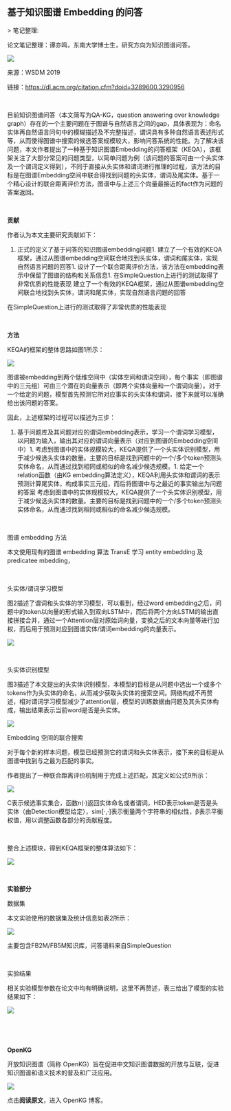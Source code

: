 
## 基于知识图谱 Embedding 的问答

&gt; 笔记整理: 

论文笔记整理：谭亦鸣，东南大学博士生，研究方向为知识图谱问答。

![](img/基于知识图谱-Embedding-的问答.md_1.png)

来源：WSDM 2019

链接：https://dl.acm.org/citation.cfm?doid=3289600.3290956

 

目前知识图谱问答（本文简写为QA-KG，question answering over knowledge graph）存在的一个主要问题在于图谱与自然语言之间的gap，具体表现为：命名实体再自然语言问句中的模糊描述及不完整描述，谓词具有多种自然语言表述形式等，从而使得图谱中搜索的候选答案规模较大，影响问答系统的性能。为了解决该问题，本文作者提出了一种基于知识图谱Embedding的问答框架（KEQA），该框架关注了大部分常见的问题类型，以简单问题为例（该问题的答案可由一个头实体及一个谓词定义得到），不同于直接从头实体和谓词进行推理的过程，该方法的目标是在图谱Embedding空间中联合得找到问题的头实体，谓词及尾实体。基于一个精心设计的联合距离评价方法，图谱中与上述三个向量最接近的fact作为问题的答案返回。

 

**贡献**

作者认为本文主要研究贡献如下：
1. 正式的定义了基于问答的知识图谱embedding问题1. 建立了一个有效的KEQA框架，通过从图谱embedding空间联合地找到头实体，谓词和尾实体，实现自然语言问题的回答1. 设计了一个联合距离评价方法，该方法在embedding表示中保留了图谱的结构和关系信息1. 在SimpleQuestion上进行的测试取得了非常优质的性能表现
建立了一个有效的KEQA框架，通过从图谱embedding空间联合地找到头实体，谓词和尾实体，实现自然语言问题的回答

在SimpleQuestion上进行的测试取得了非常优质的性能表现

 

**方法**

KEQA的框架的整体思路如图1所示：

![](img/基于知识图谱-Embedding-的问答.md_2.png)

图谱被embedding到两个低维空间中（实体空间和谓词空间），每个事实（即图谱中的三元组）可由三个潜在的向量表示（即两个实体向量和一个谓词向量）。对于一个给定的问题，模型首先预测它所对应事实的头实体和谓词，接下来就可以准确给出该问题的答案。

因此，上述框架的过程可以描述为三步：
1. 基于问题库及其问题对应的谓词embedding表示，学习一个谓词学习模型，以问题为输入，输出其对应的谓词向量表示（对应到图谱的Embedding空间中）1. 考虑到图谱中的实体规模较大，KEQA提供了一个头实体识别模型，用于减少候选头实体的数量。主要的目标是找到问题中的一个/多个token预测头实体命名，从而通过找到相同或相似的命名减少候选规模。1. 给定一个relation函数（由KG embedding算法定义），KEQA利用头实体和谓词的表示预测计算尾实体，构成事实三元组，而后将图谱中与之最近的事实输出为问题的答案
考虑到图谱中的实体规模较大，KEQA提供了一个头实体识别模型，用于减少候选头实体的数量。主要的目标是找到问题中的一个/多个token预测头实体命名，从而通过找到相同或相似的命名减少候选规模。

 

图谱 embedding 方法

本文使用现有的图谱 embedding 算法 TransE 学习 entity embedding 及 predicatee mbedding，

 

头实体/谓词学习模型

图2描述了谓词和头实体的学习模型，可以看到，经过word embedding之后，问题中的token以向量的形式输入到双向LSTM中，而后将两个方向LSTM的输出直接拼接合并，通过一个Attention层对原始词向量，变换之后的文本向量等进行加权，而后用于预测对应到图谱实体/谓词embedding的向量表示。

![](img/基于知识图谱-Embedding-的问答.md_3.png)

 

头实体识别模型

图3描述了本文提出的头实体识别模型，本模型的目标是从问题中选出一个或多个tokens作为头实体的命名，从而减少获取头实体的搜索空间。网络构成不再赘述，相对谓词学习模型减少了attention层，模型的训练数据由问题及其头实体构成，输出结果表示当前word是否是头实体。

![](img/基于知识图谱-Embedding-的问答.md_4.png)

Embedding 空间的联合搜索

对于每个新的样本问题，模型已经预测它的谓词和头实体表示，接下来的目标是从图谱中找到与之最为匹配的事实。

作者提出了一种联合距离评价机制用于完成上述匹配，其定义如公式9所示：

![](img/基于知识图谱-Embedding-的问答.md_5.png)

C表示候选事实集合，函数n(·)返回实体命名或者谓词，HED表示token是否是头实体（由Detection模型给定），sim[·,·]表示衡量两个字符串的相似性，β表示平衡权值，用以调整函数各部分的贡献程度。

 

整合上述模块，得到KEQA框架的整体算法如下：

![](img/基于知识图谱-Embedding-的问答.md_6.png)

 

**实验部分**

数据集

本文实验使用的数据集及统计信息如表2所示：

![](img/基于知识图谱-Embedding-的问答.md_7.png)

主要包含FB2M/FB5M知识库，问答语料来自SimpleQuestion

 

实验结果

相关实验模型参数在论文中均有明确说明，这里不再赘述，表三给出了模型的实验结果如下：

![](img/基于知识图谱-Embedding-的问答.md_8.png)

 

 

**OpenKG**



开放知识图谱（简称 OpenKG）旨在促进中文知识图谱数据的开放与互联，促进知识图谱和语义技术的普及和广泛应用。

![](img/基于知识图谱-Embedding-的问答.md_9.jpeg)

点击**阅读原文**，进入 OpenKG 博客。
